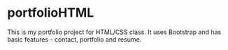 # portfolioHTML
This is my portfolio project for HTML/CSS class. It uses Bootstrap and has basic features - contact, portfolio and resume.

